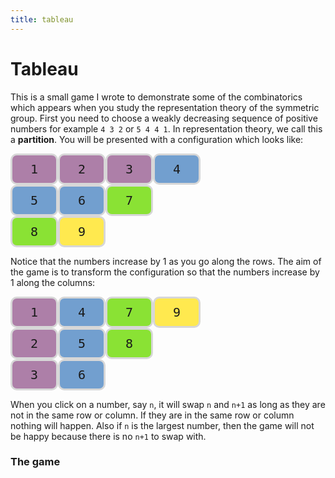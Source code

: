 ```yaml
---
title: tableau
---
```


# Tableau

This is a small game I wrote to demonstrate some of the combinatorics which appears when you study the representation theory of the symmetric group. First you need to choose a weakly decreasing sequence of positive numbers for example `4 3 2` or `5 4 4 1`. In representation theory, we call this a **partition**. You will be presented with a configuration which looks like:

<div><div><div style="background-color: rgb(173, 127, 168); display: inline-block; padding: 10px; border-radius: 10px; border-style: solid; border-color: rgb(215,215,215); font-family: monospace; font-size: 20px; width: 50px; text-align: center; user-select: none; cursor: default;">1</div><div style="background-color: rgb(173, 127, 168); display: inline-block; padding: 10px; border-radius: 10px; border-style: solid; border-color: rgb(215,215,215); font-family: monospace; font-size: 20px; width: 50px; text-align: center; user-select: none; cursor: default;">2</div><div style="background-color: rgb(173, 127, 168); display: inline-block; padding: 10px; border-radius: 10px; border-style: solid; border-color: rgb(215,215,215); font-family: monospace; font-size: 20px; width: 50px; text-align: center; user-select: none; cursor: default;">3</div><div style="background-color: rgb(114, 159, 207); display: inline-block; padding: 10px; border-radius: 10px; border-style: solid; border-color: rgb(215,215,215); font-family: monospace; font-size: 20px; width: 50px; text-align: center; user-select: none; cursor: default;">4</div></div><div><div style="background-color: rgb(114, 159, 207); display: inline-block; padding: 10px; border-radius: 10px; border-style: solid; border-color: rgb(215,215,215); font-family: monospace; font-size: 20px; width: 50px; text-align: center; user-select: none; cursor: default;">5</div><div style="background-color: rgb(114, 159, 207); display: inline-block; padding: 10px; border-radius: 10px; border-style: solid; border-color: rgb(215,215,215); font-family: monospace; font-size: 20px; width: 50px; text-align: center; user-select: none; cursor: default;">6</div><div style="background-color: rgb(138, 226, 52); display: inline-block; padding: 10px; border-radius: 10px; border-style: solid; border-color: rgb(215,215,215); font-family: monospace; font-size: 20px; width: 50px; text-align: center; user-select: none; cursor: default;">7</div></div><div><div style="background-color: rgb(138, 226, 52); display: inline-block; padding: 10px; border-radius: 10px; border-style: solid; border-color: rgb(215,215,215); font-family: monospace; font-size: 20px; width: 50px; text-align: center; user-select: none; cursor: default;">8</div><div style="background-color: rgb(255, 233, 79); display: inline-block; padding: 10px; border-radius: 10px; border-style: solid; border-color: rgb(215,215,215); font-family: monospace; font-size: 20px; width: 50px; text-align: center; user-select: none; cursor: default;">9</div></div></div>

Notice that the numbers increase by 1 as you go along the rows. The aim of the game is to transform the configuration so that the numbers increase by 1 along the columns:

<div><div><div style="background-color: rgb(173, 127, 168); display: inline-block; padding: 10px; border-radius: 10px; border-style: solid; border-color: rgb(215,215,215); font-family: monospace; font-size: 20px; width: 50px; text-align: center; user-select: none; cursor: default;">1</div><div style="background-color: rgb(114, 159, 207); display: inline-block; padding: 10px; border-radius: 10px; border-style: solid; border-color: rgb(215,215,215); font-family: monospace; font-size: 20px; width: 50px; text-align: center; user-select: none; cursor: default;">4</div><div style="background-color: rgb(138, 226, 52); display: inline-block; padding: 10px; border-radius: 10px; border-style: solid; border-color: rgb(215,215,215); font-family: monospace; font-size: 20px; width: 50px; text-align: center; user-select: none; cursor: default;">7</div><div style="background-color: rgb(255, 233, 79); display: inline-block; padding: 10px; border-radius: 10px; border-style: solid; border-color: rgb(215,215,215); font-family: monospace; font-size: 20px; width: 50px; text-align: center; user-select: none; cursor: default;">9</div></div><div><div style="background-color: rgb(173, 127, 168); display: inline-block; padding: 10px; border-radius: 10px; border-style: solid; border-color: rgb(215,215,215); font-family: monospace; font-size: 20px; width: 50px; text-align: center; user-select: none; cursor: default;">2</div><div style="background-color: rgb(114, 159, 207); display: inline-block; padding: 10px; border-radius: 10px; border-style: solid; border-color: rgb(215,215,215); font-family: monospace; font-size: 20px; width: 50px; text-align: center; user-select: none; cursor: default;">5</div><div style="background-color: rgb(138, 226, 52); display: inline-block; padding: 10px; border-radius: 10px; border-style: solid; border-color: rgb(215,215,215); font-family: monospace; font-size: 20px; width: 50px; text-align: center; user-select: none; cursor: default;">8</div></div><div><div style="background-color: rgb(173, 127, 168); display: inline-block; padding: 10px; border-radius: 10px; border-style: solid; border-color: rgb(215,215,215); font-family: monospace; font-size: 20px; width: 50px; text-align: center; user-select: none; cursor: default;">3</div><div style="background-color: rgb(114, 159, 207); display: inline-block; padding: 10px; border-radius: 10px; border-style: solid; border-color: rgb(215,215,215); font-family: monospace; font-size: 20px; width: 50px; text-align: center; user-select: none; cursor: default;">6</div></div></div>

When you click on a number, say `n`, it will swap `n` and `n+1` as long as they are not in the same row or column. If they are in the same row or column nothing will happen. Also if `n` is the largest number, then the game will not be happy because there is no `n+1` to swap with.

### The game

<div id="tableau1"></div>
<script>
    var node = document.getElementById('tableau1');
    var app = Elm.Main.embed(node);
</script>
